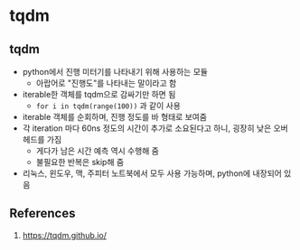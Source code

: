 # tqdm

## tqdm

- python에서 진행 미터기를 나타내기 위해 사용하는 모듈
  - 아랍어로 "진행도"를 나타내는 말이라고 함
- iterable한 객체를 tqdm으로 감싸기만 하면 됨
  - `for i in tqdm(range(100))` 과 같이 사용
- iterable 객체를 순회하며, 진행 정도를 바 형태로 보여줌
- 각 iteration 마다 60ns 정도의 시간이 추가로 소요된다고 하니, 굉장히 낮은 오버헤드를 가짐
  - 게다가 남은 시간 예측 역시 수행해 줌
  - 불필요한 반복은 skip해 줌
- 리눅스, 윈도우, 맥, 주피터 노트북에서 모두 사용 가능하며, python에 내장되어 있음

## References

1. https://tqdm.github.io/
